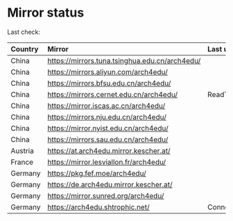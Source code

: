 <script src="./time.js"></script>
# Mirror status
Last check: <script type="text/javascript">localize(1760325214.451089);</script>

|Country|Mirror|Last update|
|:------|:-----|:----------|
|China|https://mirrors.tuna.tsinghua.edu.cn/arch4edu/|<script type="text/javascript">localize(1760294415);</script>|
|China|https://mirrors.aliyun.com/arch4edu/|<script type="text/javascript">localize(1760294415);</script>|
|China|https://mirrors.bfsu.edu.cn/arch4edu/|<script type="text/javascript">localize(1760294415);</script>|
|China|https://mirrors.cernet.edu.cn/arch4edu/|ReadTimeout|
|China|https://mirror.iscas.ac.cn/arch4edu/|<script type="text/javascript">localize(1760294415);</script>|
|China|https://mirrors.nju.edu.cn/arch4edu/|<script type="text/javascript">localize(1760078922);</script>|
|China|https://mirror.nyist.edu.cn/arch4edu/|<script type="text/javascript">localize(1760294415);</script>|
|China|https://mirrors.sau.edu.cn/arch4edu/|<script type="text/javascript">localize(1756795646);</script>|
|Austria|https://at.arch4edu.mirror.kescher.at/|<script type="text/javascript">localize(1760294415);</script>|
|France|https://mirror.lesviallon.fr/arch4edu/|<script type="text/javascript">localize(1760294415);</script>|
|Germany|https://pkg.fef.moe/arch4edu/|<script type="text/javascript">localize(1760294415);</script>|
|Germany|https://de.arch4edu.mirror.kescher.at/|<script type="text/javascript">localize(1760294415);</script>|
|Germany|https://mirror.sunred.org/arch4edu/|<script type="text/javascript">localize(1760294415);</script>|
|Germany|https://arch4edu.shtrophic.net/|ConnectionError|

<script src="./tablefilter/tablefilter.js"></script>
<script src="./table.js"></script>